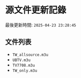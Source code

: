 # 源文件更新記錄

最後更新時間: `2025-04-23 23:28:45`

## 文件列表
- `TW_allsource.m3u`
- `UBTV.m3u`
- `TV7708.m3u`
- `TW_only.m3u`
